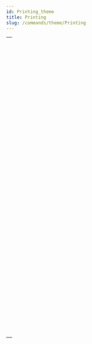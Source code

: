 ```yaml
---
id: Printing_theme
title: Printing
slug: /commands/theme/Printing
---
```



||
|---|
|[<!-- INCLUDE #_command_.ACCUMULATE.Syntax -->](../../commands-legacy/accumulate.md)<br/>|
|[<!-- INCLUDE #_command_.BLOB to print settings.Syntax -->](../../commands-legacy/blob-to-print-settings.md)<br/>|
|[<!-- INCLUDE #_command_.BREAK LEVEL.Syntax -->](../../commands-legacy/break-level.md)<br/>|
|[<!-- INCLUDE #_command_.CLOSE PRINTING JOB.Syntax -->](../../commands-legacy/close-printing-job.md)<br/>|
|[<!-- INCLUDE #_command_.Get current printer.Syntax -->](../../commands-legacy/get-current-printer.md)<br/>|
|[<!-- INCLUDE #_command_.Get print marker.Syntax -->](../../commands-legacy/get-print-marker.md)<br/>|
|[<!-- INCLUDE #_command_.GET PRINT OPTION.Syntax -->](../../commands-legacy/get-print-option.md)<br/>|
|[<!-- INCLUDE #_command_.Get print preview.Syntax -->](../../commands-legacy/get-print-preview.md)<br/>|
|[<!-- INCLUDE #_command_.GET PRINTABLE AREA.Syntax -->](../../commands-legacy/get-printable-area.md)<br/>|
|[<!-- INCLUDE #_command_.GET PRINTABLE MARGIN.Syntax -->](../../commands-legacy/get-printable-margin.md)<br/>|
|[<!-- INCLUDE #_command_.Get printed height.Syntax -->](../../commands-legacy/get-printed-height.md)<br/>|
|[<!-- INCLUDE #_command_.Is in print preview.Syntax -->](../../commands-legacy/is-in-print-preview.md)<br/>|
|[<!-- INCLUDE #_command_.Level.Syntax -->](../../commands-legacy/level.md)<br/>|
|[<!-- INCLUDE #_command_.OPEN PRINTING JOB.Syntax -->](../../commands-legacy/open-printing-job.md)<br/>|
|[<!-- INCLUDE #_command_.PAGE BREAK.Syntax -->](../../commands-legacy/page-break.md)<br/>|
|[<!-- INCLUDE #_command_.Print form.Syntax -->](../../commands-legacy/print-form.md)<br/>|
|[<!-- INCLUDE #_command_.PRINT LABEL.Syntax -->](../../commands-legacy/print-label.md)<br/>|
|[<!-- INCLUDE #_command_.Print object.Syntax -->](../../commands-legacy/print-object.md)<br/>|
|[<!-- INCLUDE #_command_.PRINT OPTION VALUES.Syntax -->](../../commands-legacy/print-option-values.md)<br/>|
|[<!-- INCLUDE #_command_.PRINT RECORD.Syntax -->](../../commands-legacy/print-record.md)<br/>|
|[<!-- INCLUDE #_command_.PRINT SELECTION.Syntax -->](../../commands-legacy/print-selection.md)<br/>|
|[<!-- INCLUDE #_command_.PRINT SETTINGS.Syntax -->](../../commands-legacy/print-settings.md)<br/>|
|[<!-- INCLUDE #_command_.Print settings to BLOB.Syntax -->](../../commands-legacy/print-settings-to-blob.md)<br/>|
|[<!-- INCLUDE #_command_.PRINTERS LIST.Syntax -->](../../commands-legacy/printers-list.md)<br/>|
|[<!-- INCLUDE #_command_.Printing page.Syntax -->](../../commands-legacy/printing-page.md)<br/>|
|[<!-- INCLUDE #_command_.SET CURRENT PRINTER.Syntax -->](../../commands-legacy/set-current-printer.md)<br/>|
|[<!-- INCLUDE #_command_.SET PRINT MARKER.Syntax -->](../../commands-legacy/set-print-marker.md)<br/>|
|[<!-- INCLUDE #_command_.SET PRINT OPTION.Syntax -->](../../commands-legacy/set-print-option.md)<br/>|
|[<!-- INCLUDE #_command_.SET PRINT PREVIEW.Syntax -->](../../commands-legacy/set-print-preview.md)<br/>|
|[<!-- INCLUDE #_command_.SET PRINTABLE MARGIN.Syntax -->](../../commands-legacy/set-printable-margin.md)<br/>|
|[<!-- INCLUDE #_command_.Subtotal.Syntax -->](../../commands-legacy/subtotal.md)<br/>|
